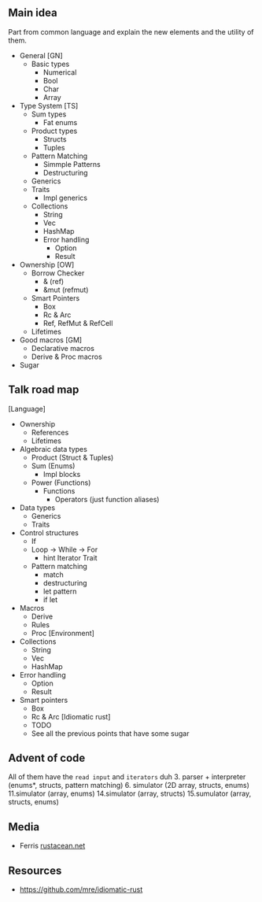 
## Main idea
Part from common language and explain the new elements and the
utility of them.

- General [GN]
  - Basic types
    - Numerical
    - Bool
    - Char
    - Array
- Type System [TS]
  - Sum types
    - Fat enums
  - Product types
    - Structs
    - Tuples
  - Pattern Matching
    - Simmple Patterns
    - Destructuring
  - Generics
  - Traits
    - Impl generics
  - Collections
    - String
    - Vec
    - HashMap
    - Error handling
      - Option
      - Result
- Ownership [OW]
  - Borrow Checker
    - & (ref)
    - &mut (refmut)
  - Smart Pointers
    - Box
    - Rc & Arc
    - Ref, RefMut & RefCell
  - Lifetimes
- Good macros [GM]
  - Declarative macros
  - Derive & Proc macros
- Sugar

## Talk road map

[Language]
- Ownership
  - References
  - Lifetimes
- Algebraic data types
  + Product (Struct & Tuples)
  + Sum (Enums)
    - Impl blocks
  - Power (Functions)
    - Functions
      - Operators (just function aliases)
- Data types
  - Generics
  - Traits
- Control structures
  - If
  - Loop -> While -> For
    - hint Iterator Trait
  - Pattern matching
    - match
    - destructuring
    - let pattern
    - if let
- Macros
  - Derive
  - Rules
  - Proc
[Environment]
- Collections
  - String
  - Vec
  - HashMap
- Error handling
  - Option
  - Result
- Smart pointers
  - Box
  - Rc & Arc
[Idiomatic rust]
  - TODO
  - See all the previous points that have some sugar

  

## Advent of code
All of them have the `read input` and `iterators` duh
3. parser + interpreter (enums*, structs, pattern matching)
6. simulator (2D array, structs, enums)
11.simulator (array, enums)
14.simulator (array, structs)
15.sumulator (array, structs, enums)

## Media
- Ferris [rustacean.net](rustacean.net)

## Resources
- https://github.com/mre/idiomatic-rust
